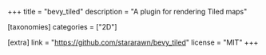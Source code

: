 +++
title = "bevy_tiled"
description = "A plugin for rendering Tiled maps"

[taxonomies]
categories = ["2D"]

[extra]
link = "https://github.com/stararawn/bevy_tiled"
license = "MIT"
+++
